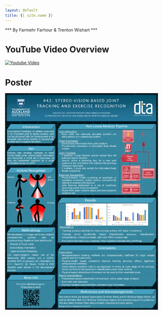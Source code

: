 ```yaml
---
layout: default
title: {{ site.name }}
---
```

*** By Farmehr Farhour & Trenton Wishart ***


# YouTube Video Overview
<!-- <iframe align="middle" width="560" height="315" src="https://www.youtube.com/embed/51EO5pVcCxA?rel=0" frameborder="0" allowfullscreen></iframe> -->
[![Youtube Video](https://img.youtube.com/vi/51EO5pVcCxA/0.jpg)](https://www.youtube.com/embed/51EO5pVcCxA?rel=0)


# Poster
![Poster](img/Poster-Final.png)
